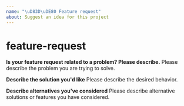 ```yaml
---
name: "\uD83D\uDE80 Feature request"
about: Suggest an idea for this project
---
```


# feature-request

**Is your feature request related to a problem? Please describe.** Please describe the problem you are trying to solve.

**Describe the solution you'd like** Please describe the desired behavior.

**Describe alternatives you've considered** Please describe alternative solutions or features you have considered.


